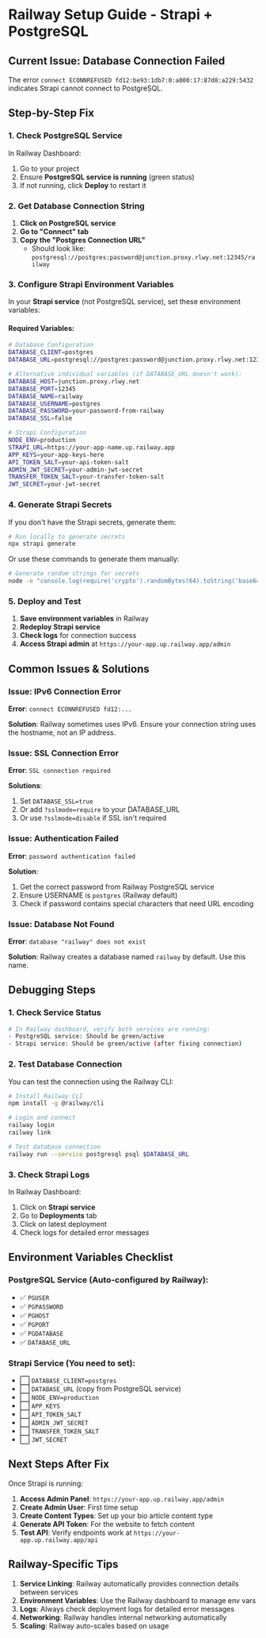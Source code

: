 # Railway Setup Guide - Strapi + PostgreSQL

## Current Issue: Database Connection Failed

The error `connect ECONNREFUSED fd12:be93:1db7:0:a000:17:87d8:a229:5432` indicates Strapi cannot connect to PostgreSQL.

## Step-by-Step Fix

### 1. Check PostgreSQL Service

In Railway Dashboard:
1. Go to your project
2. Ensure **PostgreSQL service is running** (green status)
3. If not running, click **Deploy** to restart it

### 2. Get Database Connection String

1. **Click on PostgreSQL service**
2. **Go to "Connect" tab**
3. **Copy the "Postgres Connection URL"**
   - Should look like: `postgresql://postgres:password@junction.proxy.rlwy.net:12345/railway`

### 3. Configure Strapi Environment Variables

In your **Strapi service** (not PostgreSQL service), set these environment variables:

#### Required Variables:
```bash
# Database Configuration
DATABASE_CLIENT=postgres
DATABASE_URL=postgresql://postgres:password@junction.proxy.rlwy.net:12345/railway

# Alternative individual variables (if DATABASE_URL doesn't work):
DATABASE_HOST=junction.proxy.rlwy.net
DATABASE_PORT=12345
DATABASE_NAME=railway
DATABASE_USERNAME=postgres
DATABASE_PASSWORD=your-password-from-railway
DATABASE_SSL=false

# Strapi Configuration
NODE_ENV=production
STRAPI_URL=https://your-app-name.up.railway.app
APP_KEYS=your-app-keys-here
API_TOKEN_SALT=your-api-token-salt
ADMIN_JWT_SECRET=your-admin-jwt-secret
TRANSFER_TOKEN_SALT=your-transfer-token-salt
JWT_SECRET=your-jwt-secret
```

### 4. Generate Strapi Secrets

If you don't have the Strapi secrets, generate them:

```bash
# Run locally to generate secrets
npx strapi generate
```

Or use these commands to generate them manually:
```bash
# Generate random strings for secrets
node -e "console.log(require('crypto').randomBytes(64).toString('base64'))"
```

### 5. Deploy and Test

1. **Save environment variables** in Railway
2. **Redeploy Strapi service**
3. **Check logs** for connection success
4. **Access Strapi admin** at `https://your-app.up.railway.app/admin`

## Common Issues & Solutions

### Issue: IPv6 Connection Error
**Error**: `connect ECONNREFUSED fd12:...`

**Solution**: Railway sometimes uses IPv6. Ensure your connection string uses the hostname, not an IP address.

### Issue: SSL Connection Error
**Error**: `SSL connection required`

**Solutions**:
1. Set `DATABASE_SSL=true`
2. Or add `?sslmode=require` to your DATABASE_URL
3. Or use `?sslmode=disable` if SSL isn't required

### Issue: Authentication Failed
**Error**: `password authentication failed`

**Solution**: 
1. Get the correct password from Railway PostgreSQL service
2. Ensure USERNAME is `postgres` (Railway default)
3. Check if password contains special characters that need URL encoding

### Issue: Database Not Found
**Error**: `database "railway" does not exist`

**Solution**: Railway creates a database named `railway` by default. Use this name.

## Debugging Steps

### 1. Check Service Status
```bash
# In Railway dashboard, verify both services are running:
- PostgreSQL service: Should be green/active
- Strapi service: Should be green/active (after fixing connection)
```

### 2. Test Database Connection
You can test the connection using the Railway CLI:

```bash
# Install Railway CLI
npm install -g @railway/cli

# Login and connect
railway login
railway link

# Test database connection
railway run --service postgresql psql $DATABASE_URL
```

### 3. Check Strapi Logs
In Railway Dashboard:
1. Click on **Strapi service**
2. Go to **Deployments** tab
3. Click on latest deployment
4. Check logs for detailed error messages

## Environment Variables Checklist

### PostgreSQL Service (Auto-configured by Railway):
- ✅ `PGUSER`
- ✅ `PGPASSWORD` 
- ✅ `PGHOST`
- ✅ `PGPORT`
- ✅ `PGDATABASE`
- ✅ `DATABASE_URL`

### Strapi Service (You need to set):
- ⬜ `DATABASE_CLIENT=postgres`
- ⬜ `DATABASE_URL` (copy from PostgreSQL service)
- ⬜ `NODE_ENV=production`
- ⬜ `APP_KEYS`
- ⬜ `API_TOKEN_SALT`
- ⬜ `ADMIN_JWT_SECRET`
- ⬜ `TRANSFER_TOKEN_SALT`
- ⬜ `JWT_SECRET`

## Next Steps After Fix

Once Strapi is running:

1. **Access Admin Panel**: `https://your-app.up.railway.app/admin`
2. **Create Admin User**: First time setup
3. **Create Content Types**: Set up your bio article content type
4. **Generate API Token**: For the website to fetch content
5. **Test API**: Verify endpoints work at `https://your-app.up.railway.app/api`

## Railway-Specific Tips

1. **Service Linking**: Railway automatically provides connection details between services
2. **Environment Variables**: Use the Railway dashboard to manage env vars
3. **Logs**: Always check deployment logs for detailed error messages
4. **Networking**: Railway handles internal networking automatically
5. **Scaling**: Railway auto-scales based on usage 